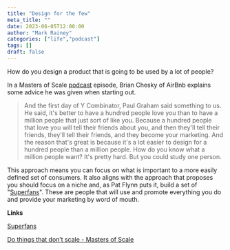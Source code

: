 ```yaml
---
title: "Design for the few"
meta_title: ""
date: 2023-06-05T12:00:00
author: "Mark Rainey"
categories: ["life","podcast"]
tags: []
draft: false
---
```


How do you design a product that is going to be used by a lot of people?


In a Masters of Scale [podcast](https://mastersofscale.com/brian-chesky/) episode, Brian Chesky of AirBnb explains some advice he was given when starting out.

> And the first day of Y Combinator, Paul Graham said something to us. He said, it's better to have a hundred people love you than to have a million people that just sort of like you. Because a hundred people that love you will tell their friends about you, and then they'll tell their friends, they'll tell their friends, and they become your marketing. And the reason that's great is because it's a lot easier to design for a hundred people than a million people. How do you know what a million people want? It's pretty hard. But you could study one person.

This approach means you can focus on what is important to a more easily defined set of consumers. It also aligns with the approach that proposes you should focus on a niche and, as Pat Flynn puts it, build a set of "[Superfans](https://amzn.to/3MOxWNp)". These are people that will use and promote everything you do and provide your marketing by word of mouth.

__Links__

[Superfans](https://amzn.to/3MOxWNp)

[Do things that don’t scale - Masters of Scale](https://mastersofscale.com/brian-chesky)
